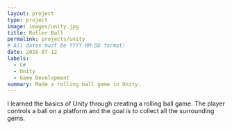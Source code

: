 ```yaml
---
layout: project
type: project
image: images/unity.jpg
title: Roller Ball
permalink: projects/unity
# All dates must be YYYY-MM-DD format!
date: 2016-07-12
labels:
  - C#
  - Unity
  - Game Development
summary: Made a rolling ball game in Unity.
---
```


I learned the basics of Unity through creating a rolling ball game. The player controls a ball on a platform and the goal is to collect all the surrounding gems.
